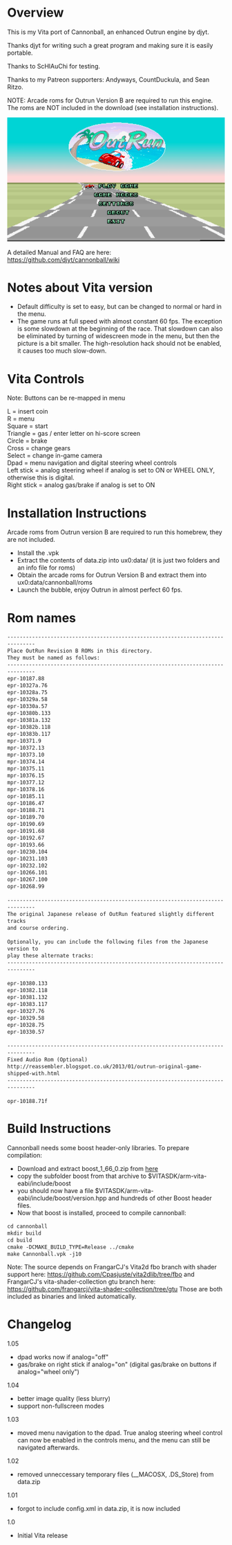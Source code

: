 Overview
=====
This is my Vita port of Cannonball, an enhanced Outrun engine by djyt.

Thanks djyt for writing such a great program and making sure it is easily portable.

Thanks to ScHlAuChi for testing.

Thanks to my Patreon supporters: Andyways, CountDuckula, and Sean Ritzo.

NOTE: Arcade roms for Outrun Version B are required to run this engine. The roms are NOT included in the download (see installation instructions).

![](screenshots/Cannonball_vita_1.jpg)

A detailed Manual and FAQ are here:
https://github.com/djyt/cannonball/wiki

Notes about Vita version
=====
- Default difficulty is set to easy, but can be changed to normal or hard in the menu.
- The game runs at full speed with almost constant 60 fps. The exception is some slowdown at the beginning of the race. That slowdown can also be eliminated by turning of widescreen mode in the menu, but then the picture is a bit smaller. The high-resolution hack should not be enabled, it causes too much slow-down.

Vita Controls
=====
Note: Buttons can be re-mapped in menu  

L = insert coin  
R = menu  
Square = start  
Triangle = gas / enter letter on hi-score screen  
Circle = brake  
Cross = change gears  
Select = change in-game camera   
Dpad = menu navigation and digital steering wheel controls  
Left stick = analog steering wheel if analog is set to ON or WHEEL ONLY, otherwise this is digital.  
Right stick = analog gas/brake if analog is set to ON  

Installation Instructions
=====
Arcade roms from Outrun version B are required to run this homebrew, they are not included.

- Install the .vpk
- Extract the contents of data.zip into ux0:data/ (it is just two folders and an info file for roms)
- Obtain the arcade roms for Outrun Version B and extract them into ux0:data/cannonball/roms
- Launch the bubble, enjoy Outrun in almost perfect 60 fps.

Rom names
======
````
-------------------------------------------------------------------------------
Place OutRun Revision B ROMs in this directory.
They must be named as follows:
-------------------------------------------------------------------------------
epr-10187.88
epr-10327a.76
epr-10328a.75
epr-10329a.58
epr-10330a.57
epr-10380b.133
epr-10381a.132
epr-10382b.118
epr-10383b.117
mpr-10371.9
mpr-10372.13
mpr-10373.10
mpr-10374.14
mpr-10375.11
mpr-10376.15
mpr-10377.12
mpr-10378.16
opr-10185.11
opr-10186.47
opr-10188.71
opr-10189.70
opr-10190.69
opr-10191.68
opr-10192.67
opr-10193.66
opr-10230.104
opr-10231.103
opr-10232.102
opr-10266.101
opr-10267.100
opr-10268.99

-------------------------------------------------------------------------------
The original Japanese release of OutRun featured slightly different tracks 
and course ordering.

Optionally, you can include the following files from the Japanese version to
play these alternate tracks:
-------------------------------------------------------------------------------

epr-10380.133
epr-10382.118
epr-10381.132
epr-10383.117
epr-10327.76
epr-10329.58
epr-10328.75
epr-10330.57

-------------------------------------------------------------------------------
Fixed Audio Rom (Optional)
http://reassembler.blogspot.co.uk/2013/01/outrun-original-game-shipped-with.html
-------------------------------------------------------------------------------

opr-10188.71f
````

Build Instructions
=====
Cannonball needs some boost header-only libraries. To prepare compilation:
- Download and extract boost_1_66_0.zip from [here](https://dl.bintray.com/boostorg/release/1.66.0/source/boost_1_66_0.zip)
- copy the subfolder boost from that archive to $VITASDK/arm-vita-eabi/include/boost
- you should now have a file $VITASDK/arm-vita-eabi/include/boost/version.hpp and hundreds of other Boost header files.
- Now that boost is installed, proceed to compile cannonball:
````
cd cannonball
mkdir build
cd build
cmake -DCMAKE_BUILD_TYPE=Release ../cmake
make Cannonball.vpk -j10
````

Note: The source depends on FrangarCJ's Vita2d fbo branch with shader support here: https://github.com/Cpasjuste/vita2dlib/tree/fbo
and FrangarCJ's vita-shader-collection gtu branch here: https://github.com/frangarcj/vita-shader-collection/tree/gtu
Those are both included as binaries and linked automatically.

Changelog
=====
1.05

- dpad works now if analog="off"
- gas/brake on right stick if analog="on" (digital gas/brake on buttons if analog="wheel only")

1.04

- better image quality (less blurry)
- support non-fullscreen modes

1.03

- moved menu navigation to the dpad. True analog steering wheel control can now be enabled in the controls menu, and the menu can still be navigated afterwards.

1.02

- removed unneccessary temporary files (__MACOSX, .DS_Store) from data.zip 

1.01

- forgot to include config.xml in data.zip, it is now included

1.0

- Initial Vita release
